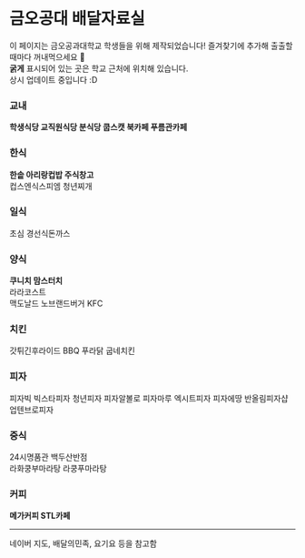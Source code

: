 # 금오공대 배달자료실
이 페이지는 금오공과대학교 학생들을 위해 제작되었습니다! 즐겨찾기에 추가해 출출할때마다 꺼내먹으세요 🌟  
**굵게** 표시되어 있는 곳은 학교 근처에 위치해 있습니다.  
상시 업데이트 중입니다 :D

### 교내
**학생식당 교직원식당 분식당 쿱스캣 북카페 푸름관카페**

### 한식
**한솥 아리랑컵밥 주식창고**  
컵스엔식스피엠 청년찌개 

### 일식
초심 경선식돈까스 

### 양식
**쿠니치 맘스터치**  
라라코스트  
맥도날드 노브랜드버거 KFC

### 치킨
갓튀긴후라이드 BBQ 푸라닭 굽네치킨

### 피자
피자빅 빅스타피자 청년피자 피자알볼로 피자마루 엑시트피자 피자에땅 반올림피자샵 업텐브로피자 

### 중식
24시명품관 백두산반점  
라화쿵부마라탕 라쿵푸마라탕

### 커피
**메가커피 STL카페**

---
네이버 지도, 배달의민족, 요기요 등을 참고함
